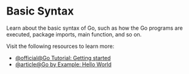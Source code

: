 # Basic Syntax

Learn about the basic syntax of Go, such as how the Go programs are executed, package imports, main function, and so on.

Visit the following resources to learn more:

- [@official@Go Tutorial: Getting started](https://go.dev/doc/tutorial/getting-started)
- [@article@Go by Example: Hello World](https://gobyexample.com/hello-world)
